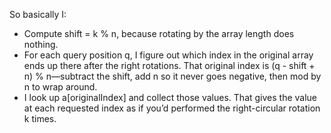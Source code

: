 So basically I:
- Compute shift = k % n, because rotating by the array length does nothing.
- For each query position q, I figure out which index in the original array ends up there after the right rotations. That original index is (q - shift + n) % n—subtract the shift, add n so it never goes negative, then mod by n to wrap around.
- I look up a[originalIndex] and collect those values.
That gives the value at each requested index as if you’d performed the right-circular rotation k times.

